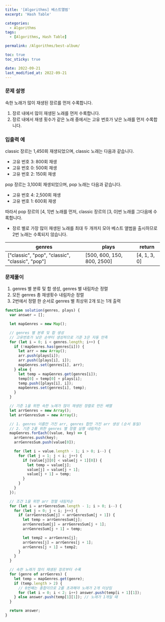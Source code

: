 ```yaml
---
title: '[Algorithms] 베스트앨범'
excerpt: 'Hash Table'

categories:
  - Algorithms
tags:
  - [Algorithms, Hash Table]

permalink: /Algorithms/best-album/

toc: true
toc_sticky: true

date: 2022-09-21
last_modified_at: 2022-09-21
---
```


### 문제 설명

속한 노래가 많이 재생된 장르를 먼저 수록합니다.

1. 장르 내에서 많이 재생된 노래를 먼저 수록합니다.
2. 장르 내에서 재생 횟수가 같은 노래 중에서는 고유 번호가 낮은 노래를 먼저 수록합니다.

### 입출력 예

classic 장르는 1,450회 재생되었으며, classic 노래는 다음과 같습니다.

- 고유 번호 3: 800회 재생
- 고유 번호 0: 500회 재생
- 고유 번호 2: 150회 재생

pop 장르는 3,100회 재생되었으며, pop 노래는 다음과 같습니다.

- 고유 번호 4: 2,500회 재생
- 고유 번호 1: 600회 재생

따라서 pop 장르의 [4, 1]번 노래를 먼저, classic 장르의 [3, 0]번 노래를 그다음에 수록합니다.

- 장르 별로 가장 많이 재생된 노래를 최대 두 개까지 모아 베스트 앨범을 출시하므로 2번 노래는 수록되지 않습니다.

| genres                                          | plays                      | return       |
| ----------------------------------------------- | -------------------------- | ------------ |
| ["classic", "pop", "classic", "classic", "pop"] | [500, 600, 150, 800, 2500] | [4, 1, 3, 0] |

### 문제풀이

1. genres 별 분류 및 합 생성, genres 별 내림차순 정렬
2. 모든 genres 총 재생횟수 내림차순 정렬
3. 2번에서 정렬 한 순서로 genres 별 최상위 2개 또는 1개 출력

```jsx
function solution(genres, plays) {
  var answer = [];

  let mapGenres = new Map();

  // genres 별 분류 및 합 생성
  // 고유번호가 낮은 순부터 생성하므로 기준 3은 자동 만족
  for (let i = 0; i < genres.length; i++) {
    if (!mapGenres.has(genres[i])) {
      let arr = new Array();
      arr.push(plays[i]);
      arr.push([plays[i], i]);
      mapGenres.set(genres[i], arr);
    } else {
      let temp = mapGenres.get(genres[i]);
      temp[0] = temp[0] + plays[i];
      temp.push([plays[i], i]);
      mapGenres.set(genres[i], temp);
    }
  }

  // 기준 1을 위한 속한 노래가 많이 재생된 정렬로 만든 배열
  let arrGenres = new Array();
  let arrGenresSum = new Array();

  // 1. genres 이름만 가진 arr, genres 합만 가진 arr 생성 (순서 동일)
  // 2. 기준 2를 위한 genres 별 정렬 실행 내림차순
  mapGenres.forEach((value, key) => {
    arrGenres.push(key);
    arrGenresSum.push(value[0]);

    for (let i = value.length - 1; i > 0; i--) {
      for (let j = 1; j < i; j++) {
        if (value[j][0] < value[j + 1][0]) {
          let temp = value[j];
          value[j] = value[j + 1];
          value[j + 1] = temp;
        }
      }
    }
  });

  // 조건 1을 위한 arr 정렬 내림차순
  for (let i = arrGenresSum.length - 1; i > 0; i--) {
    for (let j = 0; j < i; j++) {
      if (arrGenresSum[j] < arrGenresSum[j + 1]) {
        let temp = arrGenresSum[j];
        arrGenresSum[j] = arrGenresSum[j + 1];
        arrGenresSum[j + 1] = temp;

        let temp2 = arrGenres[j];
        arrGenres[j] = arrGenres[j + 1];
        arrGenres[j + 1] = temp2;
      }
    }
  }

  // 속한 노래가 많이 재생된 장르부터 수록
  for (genre of arrGenres) {
    let temp = mapGenres.get(genre);
    if (temp.length > 2) {
      // 0번째는 총합이므로 2를 초과해야 노래가 2개 이상임
      for (let i = 0; i < 2; i++) answer.push(temp[i + 1][1]);
    } else answer.push(temp[1][1]); // 노래가 1개일 때
  }

  return answer;
}
```
